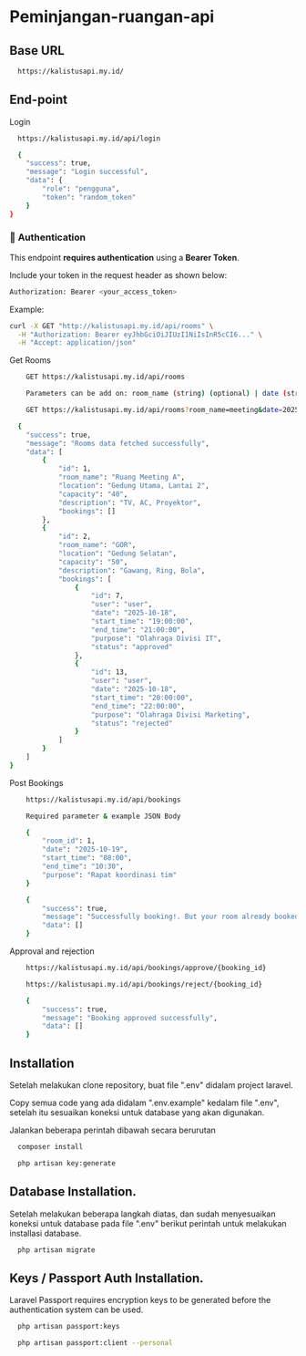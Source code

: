 # Peminjangan-ruangan-api

## Base URL
```bash
  https://kalistusapi.my.id/
```
## End-point
Login
```bash
  https://kalistusapi.my.id/api/login
```
```bash
  {
    "success": true,
    "message": "Login successful",
    "data": {
        "role": "pengguna",
        "token": "random_token"
    }
}
```

### 🔐 **Authentication**

This endpoint **requires authentication** using a **Bearer Token**.

Include your token in the request header as shown below:

```bash
Authorization: Bearer <your_access_token>
```

Example:
```bash
curl -X GET "http://kalistusapi.my.id/api/rooms" \
  -H "Authorization: Bearer eyJhbGciOiJIUzI1NiIsInR5cCI6..." \
  -H "Accept: application/json"
```

Get Rooms
```bash
    GET https://kalistusapi.my.id/api/rooms
```
```bash
    Parameters can be add on: room_name (string) (optional) | date (string) (optional) (format="YYYY-MM-DD")
```
```bash
    GET https://kalistusapi.my.id/api/rooms?room_name=meeting&date=2025-10-19
```
```bash
  {
    "success": true,
    "message": "Rooms data fetched successfully",
    "data": [
        {
            "id": 1,
            "room_name": "Ruang Meeting A",
            "location": "Gedung Utama, Lantai 2",
            "capacity": "40",
            "description": "TV, AC, Proyektor",
            "bookings": []
        },
        {
            "id": 2,
            "room_name": "GOR",
            "location": "Gedung Selatan",
            "capacity": "50",
            "description": "Gawang, Ring, Bola",
            "bookings": [
                {
                    "id": 7,
                    "user": "user",
                    "date": "2025-10-18",
                    "start_time": "19:00:00",
                    "end_time": "21:00:00",
                    "purpose": "Olahraga Divisi IT",
                    "status": "approved"
                },
                {
                    "id": 13,
                    "user": "user",
                    "date": "2025-10-18",
                    "start_time": "20:00:00",
                    "end_time": "22:00:00",
                    "purpose": "Olahraga Divisi Marketing",
                    "status": "rejected"
                }
            ]
        }
    ]
}
```
Post Bookings
```bash
    https://kalistusapi.my.id/api/bookings
```
```bash
    Required parameter & example JSON Body

    {
        "room_id": 1,
        "date": "2025-10-19",
        "start_time": "08:00",
        "end_time": "10:30",
        "purpose": "Rapat koordinasi tim"
    }
```
```bash
    {
        "success": true,
        "message": "Successfully booking!. But your room already booked by user from 10:00:00 to 12:00:00. Please wait until the admin approve your booking.",
        "data": []
    }
```
Approval and rejection
```bash
    https://kalistusapi.my.id/api/bookings/approve/{booking_id}

    https://kalistusapi.my.id/api/bookings/reject/{booking_id}
```

```bash
    {
        "success": true,
        "message": "Booking approved successfully",
        "data": []
    }
```


## Installation

Setelah melakukan clone repository, buat file ".env" didalam project laravel. <br>

Copy semua code yang ada didalam ".env.example" kedalam file ".env", setelah itu sesuaikan koneksi untuk database yang akan digunakan. <br>

Jalankan beberapa perintah dibawah secara berurutan
```bash
  composer install
```

```bash
  php artisan key:generate
```
## Database Installation.

Setelah melakukan beberapa langkah diatas, dan sudah menyesuaikan koneksi untuk database pada file ".env" berikut perintah untuk melakukan installasi database.
```bash
  php artisan migrate
```

## Keys / Passport Auth Installation.
Laravel Passport requires encryption keys to be generated before the authentication system can be used.
```bash
  php artisan passport:keys  
```
```bash
  php artisan passport:client --personal
```


